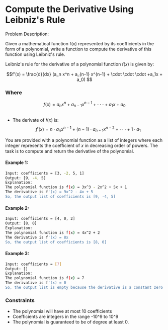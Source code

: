 # Compute the Derivative Using Leibniz's Rule

Problem Description:

Given a mathematical function f(x) represented by its coefficients in the form of a polynomial, write a function to compute the derivative of this function using Leibniz's rule.

Leibniz's rule for the derivative of a polynomial function 
𝑓(𝑥) is given by:

$$f'(x) = \frac{d}{dx} (a_n x^n + a_{n-1} x^{n-1} + \cdot \cdot \cdot +a_1x + a_0) $$

### Where
$$f(x) = a_n x^n + a_{n-1} x^{n-1} + \cdot \cdot \cdot +a_1x + a_0 $$
##
+ The derivate of 𝑓(𝑥) is:
    $$f'(x) = n \cdot a_n x^{n-1} + (n-1) \cdot a_{n-1} x^{n-2} + \cdot \cdot \cdot + 1 \cdot a_1 $$

You are provided with a polynomial function as a list of integers where each integer represents the coefficient of 𝑥 in decreasing order of powers. The task is to compute and return the derivative of the polynomial.

#### Example 1:
```bash
Input: coefficients = [3, -2, 5, 1]
Output: [9, -4, 5]
Explanation:
The polynomial function is f(x) = 3x^3 - 2x^2 + 5x + 1
The derivative is f'(x) = 9x^2 - 4x + 5
So, the output list of coefficients is [9, -4, 5]
```

#### Example 2:
```bash
Input: coefficients = [4, 0, 2]
Output: [8, 0]
Explanation:
The polynomial function is f(x) = 4x^2 + 2
The derivative is f'(x) = 8x
So, the output list of coefficients is [8, 0]
```

#### Example 3:
```bash
Input: coefficients = [7]
Output: []
Explanation:
The polynomial function is f(x) = 7
The derivative is f'(x) = 0
So, the output list is empty because the derivative is a constant zero polynomial.
```

### Constraints
+ The polynomial will have at most 10 coefficients
+ Coefficients are integers in the range -10^9 to 10^9
+ The polynomial is guaranteed to be of degree at least 0.